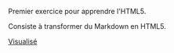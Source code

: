 Premier exercice pour apprendre l'HTML5.

Consiste à transformer du Markdown en HTML5.

[Visualisé](https://maxco41.github.io/markdown-warmup-html/)
